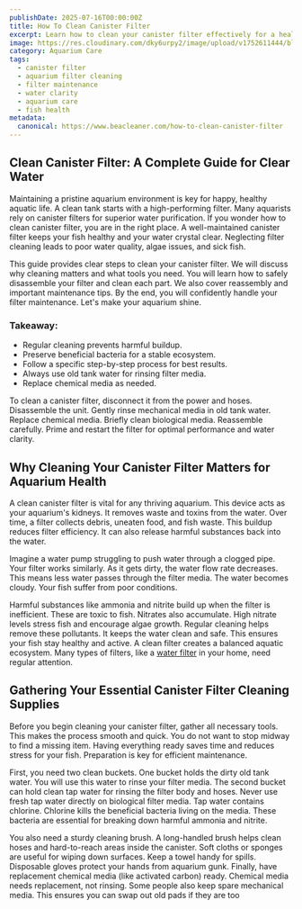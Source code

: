```yaml
---
publishDate: 2025-07-16T00:00:00Z
title: How To Clean Canister Filter
excerpt: Learn how to clean your canister filter effectively for a healthy aquarium. Our guide covers step-by-step cleaning, maintenance tips, and common issues.
image: https://res.cloudinary.com/dky6urpy2/image/upload/v1752611444/blog_image_1752611444_tsoyps.webp
category: Aquarium Care
tags:
  - canister filter
  - aquarium filter cleaning
  - filter maintenance
  - water clarity
  - aquarium care
  - fish health
metadata:
  canonical: https://www.beacleaner.com/how-to-clean-canister-filter
---
```


## Clean Canister Filter: A Complete Guide for Clear Water

Maintaining a pristine aquarium environment is key for happy, healthy aquatic life. A clean tank starts with a high-performing filter. Many aquarists rely on canister filters for superior water purification. If you wonder how to clean canister filter, you are in the right place. A well-maintained canister filter keeps your fish healthy and your water crystal clear. Neglecting filter cleaning leads to poor water quality, algae issues, and sick fish.

This guide provides clear steps to clean your canister filter. We will discuss why cleaning matters and what tools you need. You will learn how to safely disassemble your filter and clean each part. We also cover reassembly and important maintenance tips. By the end, you will confidently handle your filter maintenance. Let's make your aquarium shine.

### Takeaway:

*   Regular cleaning prevents harmful buildup.
*   Preserve beneficial bacteria for a stable ecosystem.
*   Follow a specific step-by-step process for best results.
*   Always use old tank water for rinsing filter media.
*   Replace chemical media as needed.

To clean a canister filter, disconnect it from the power and hoses. Disassemble the unit. Gently rinse mechanical media in old tank water. Replace chemical media. Briefly clean biological media. Reassemble carefully. Prime and restart the filter for optimal performance and water clarity.

## Why Cleaning Your Canister Filter Matters for Aquarium Health

A clean canister filter is vital for any thriving aquarium. This device acts as your aquarium's kidneys. It removes waste and toxins from the water. Over time, a filter collects debris, uneaten food, and fish waste. This buildup reduces filter efficiency. It can also release harmful substances back into the water.

Imagine a water pump struggling to push water through a clogged pipe. Your filter works similarly. As it gets dirty, the water flow rate decreases. This means less water passes through the filter media. The water becomes cloudy. Your fish suffer from poor conditions.

Harmful substances like ammonia and nitrite build up when the filter is inefficient. These are toxic to fish. Nitrates also accumulate. High nitrate levels stress fish and encourage algae growth. Regular cleaning helps remove these pollutants. It keeps the water clean and safe. This ensures your fish stay healthy and active. A clean filter creates a balanced aquatic ecosystem. Many types of filters, like a [water filter](https://beacleaner.com/how-to-clean-water-filter) in your home, need regular attention.

## Gathering Your Essential Canister Filter Cleaning Supplies

Before you begin cleaning your canister filter, gather all necessary tools. This makes the process smooth and quick. You do not want to stop midway to find a missing item. Having everything ready saves time and reduces stress for your fish. Preparation is key for efficient maintenance.

First, you need two clean buckets. One bucket holds the dirty old tank water. You will use this water to rinse your filter media. The second bucket can hold clean tap water for rinsing the filter body and hoses. Never use fresh tap water directly on biological filter media. Tap water contains chlorine. Chlorine kills the beneficial bacteria living on the media. These bacteria are essential for breaking down harmful ammonia and nitrite.

You also need a sturdy cleaning brush. A long-handled brush helps clean hoses and hard-to-reach areas inside the canister. Soft cloths or sponges are useful for wiping down surfaces. Keep a towel handy for spills. Disposable gloves protect your hands from aquarium gunk. Finally, have replacement chemical media (like activated carbon) ready. Chemical media needs replacement, not rinsing. Some people also keep spare mechanical media. This ensures you can swap out old pads if they are too